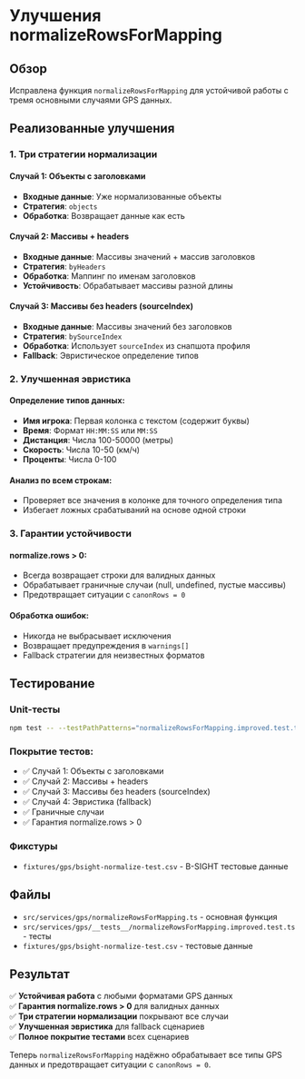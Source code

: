 # Улучшения normalizeRowsForMapping

## Обзор

Исправлена функция `normalizeRowsForMapping` для устойчивой работы с тремя основными случаями GPS данных.

## Реализованные улучшения

### 1. Три стратегии нормализации

#### **Случай 1: Объекты с заголовками**
- **Входные данные**: Уже нормализованные объекты
- **Стратегия**: `objects`
- **Обработка**: Возвращает данные как есть

#### **Случай 2: Массивы + headers**
- **Входные данные**: Массивы значений + массив заголовков
- **Стратегия**: `byHeaders`
- **Обработка**: Маппинг по именам заголовков
- **Устойчивость**: Обрабатывает массивы разной длины

#### **Случай 3: Массивы без headers (sourceIndex)**
- **Входные данные**: Массивы значений без заголовков
- **Стратегия**: `bySourceIndex`
- **Обработка**: Использует `sourceIndex` из снапшота профиля
- **Fallback**: Эвристическое определение типов

### 2. Улучшенная эвристика

#### **Определение типов данных:**
- **Имя игрока**: Первая колонка с текстом (содержит буквы)
- **Время**: Формат `HH:MM:SS` или `MM:SS`
- **Дистанция**: Числа 100-50000 (метры)
- **Скорость**: Числа 10-50 (км/ч)
- **Проценты**: Числа 0-100

#### **Анализ по всем строкам:**
- Проверяет все значения в колонке для точного определения типа
- Избегает ложных срабатываний на основе одной строки

### 3. Гарантии устойчивости

#### **normalize.rows > 0:**
- Всегда возвращает строки для валидных данных
- Обрабатывает граничные случаи (null, undefined, пустые массивы)
- Предотвращает ситуации с `canonRows = 0`

#### **Обработка ошибок:**
- Никогда не выбрасывает исключения
- Возвращает предупреждения в `warnings[]`
- Fallback стратегии для неизвестных форматов

## Тестирование

### Unit-тесты
```bash
npm test -- --testPathPatterns="normalizeRowsForMapping.improved.test.ts"
```

### Покрытие тестов:
- ✅ Случай 1: Объекты с заголовками
- ✅ Случай 2: Массивы + headers
- ✅ Случай 3: Массивы без headers (sourceIndex)
- ✅ Случай 4: Эвристика (fallback)
- ✅ Граничные случаи
- ✅ Гарантия normalize.rows > 0

### Фикстуры
- `fixtures/gps/bsight-normalize-test.csv` - B-SIGHT тестовые данные

## Файлы

- `src/services/gps/normalizeRowsForMapping.ts` - основная функция
- `src/services/gps/__tests__/normalizeRowsForMapping.improved.test.ts` - тесты
- `fixtures/gps/bsight-normalize-test.csv` - тестовые данные

## Результат

✅ **Устойчивая работа** с любыми форматами GPS данных  
✅ **Гарантия normalize.rows > 0** для валидных данных  
✅ **Три стратегии нормализации** покрывают все случаи  
✅ **Улучшенная эвристика** для fallback сценариев  
✅ **Полное покрытие тестами** всех сценариев  

Теперь `normalizeRowsForMapping` надёжно обрабатывает все типы GPS данных и предотвращает ситуации с `canonRows = 0`.
